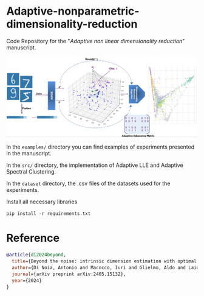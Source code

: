 # Adaptive-nonparametric-dimensionality-reduction

Code Repository for the "*Adaptive non linear dimensionality reduction*" manuscript. 

<img src="https://github.com/Fede-stack/Adaptive-non-linear-dimensionality-reduction/blob/main/images/LLE_star.png" alt="" width="900">


In the `examples/` directory you can find examples of experiments presented in the manuscript.

In the `src/` directory, the implementation of Adaptive LLE and Adaptive Spectral Clustering.

In the `dataset` directory, the .csv files of the datasets used for the experiments.

Install all necessary libraries

```python 
pip install -r requirements.txt
```

# Reference 

```bibtex
@article{di2024beyond,
  title={Beyond the noise: intrinsic dimension estimation with optimal neighbourhood identification},
  author={Di Noia, Antonio and Macocco, Iuri and Glielmo, Aldo and Laio, Alessandro and Mira, Antonietta},
  journal={arXiv preprint arXiv:2405.15132},
  year={2024}
}
```
